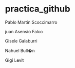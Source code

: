 # practica_github
Pablo Martin Scoccimarro

juan Asensio Falco

Gisele Galaburri

Nahuel Bull�n

Gigi Levit